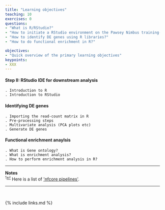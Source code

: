```yaml
---
title: "Learning objectives"
teaching: 10
exercises: 0
questions:
- "What is R/RStudio?" 
- "How to initiate a RStudio environment on the Pawsey Nimbus training-VM?"
- "How to identify DE genes using R libraries?"
- "How to do functional enrichment in R?"

objectives:
- "Quick overview of the primary learning objectives"
keypoints:
- XXX
---
```


#### Step II: RStudio IDE for downstream analysis
```
. Introduction to R
. Introduction to RStudio
```

#### Identifying DE genes
```
. Importing the read-count matrix in R
. Pre-processing steps
. Multivariate analysis (PCA plots etc)
. Generate DE genes
```

#### Functional enrichment anaylsis
```
. What is Gene ontology?
. What is enrichment analysis?
. How to perform enrichment analysis in R? 
```


___
**Notes**   
<sup id="f1">1[↩](#a1)</sup> Here is a list of ['nfcore pipelines'](https://nf-co.re/pipelines/).

___
<br>



{% include links.md %}
